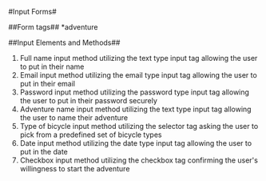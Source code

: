 #Input Forms#

##Form tags##
*adventure

##Input Elements and Methods##
1. Full name input method utilizing the text type input tag allowing the user to put in their name
2. Email input method utilizing the email type input tag allowing the user to put in their email
3. Password input method utilizing the password type input tag allowing the user to put in their password securely
4. Adventure name input method utilizing the text type input tag allowing the user to name their adventure
5. Type of bicycle input method utilizing the selector tag asking the user to pick from a predefined set of bicycle types
6. Date input method utilizing the date type input tag allowing the user to put in the date
7. Checkbox input method utilizing the checkbox tag confirming the user's willingness to start the adventure